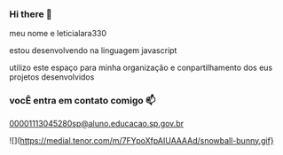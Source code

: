 ### Hi there 👋

meu nome e leticialara330

estou desenvolvendo na linguagem javascript

utilizo este espaço para minha organização e conpartilhamento dos eus projetos desenvolvidos 

### vocÊ entra em contato comigo 📫

00001113045280sp@aluno.educacao.sp.gov.br 

![](https://medial.tenor.com/m/7FYpoXfpAIUAAAAd/snowball-bunny.gif}
